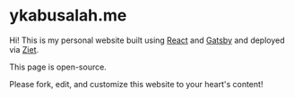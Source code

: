 # ykabusalah.me

Hi! This is my personal website built using [React](https://reactjs.org) and [Gatsby](https://github.com/gatsbyjs/gatsby) and deployed via [Ziet](https://zeit.co).

This page is open-source. 

Please fork, edit, and customize this website to your heart's content! 





